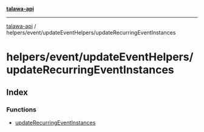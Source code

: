 [**talawa-api**](../../../../README.md)

***

[talawa-api](../../../../modules.md) / helpers/event/updateEventHelpers/updateRecurringEventInstances

# helpers/event/updateEventHelpers/updateRecurringEventInstances

## Index

### Functions

- [updateRecurringEventInstances](functions/updateRecurringEventInstances.md)

